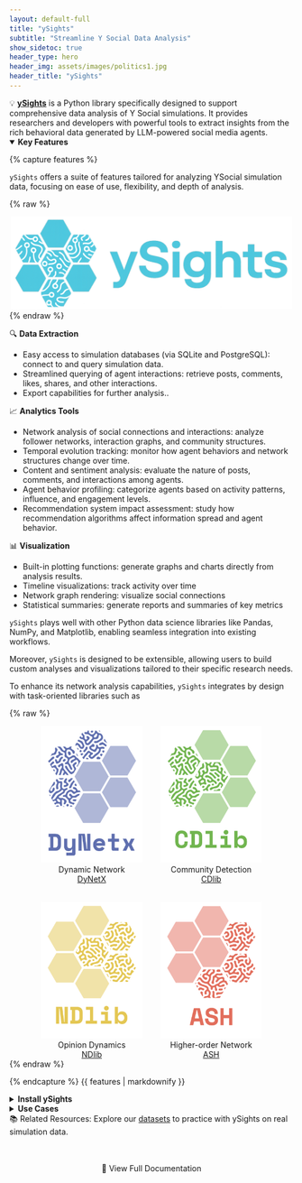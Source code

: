 ```yaml
---
layout: default-full
title: "ySights"
subtitle: "Streamline Y Social Data Analysis"
show_sidetoc: true
header_type: hero
header_img: assets/images/politics1.jpg
header_title: "ySights"
---
```


<div class="container py-3">
<div class="row">
<div class="col-md-12" markdown="1">

<div class="alert-info-custom">
💡 <strong><a href="https://github.com/YSocialTwin/ysights">ySights</a></strong> is a Python library specifically designed to support comprehensive data analysis of Y Social simulations. It provides researchers and developers with powerful tools to extract insights from the rich behavioral data generated by LLM-powered social media agents.
</div>



<details open>
<summary data-excerpt="Which are the fundamental ideas behind ySights?"><strong>Key Features</strong></summary>

{% capture features %}

`ySights` offers a suite of features tailored for analyzing YSocial simulation data, focusing on ease of use, flexibility, and depth of analysis.

{% raw %}
<div style="display:flex; flex-direction:column; align-items:center; gap:2rem; width:100%; box-sizing:border-box; text-align:center;">
  <div style="display:flex; justify-content:center; flex-wrap:wrap; gap:2rem; width:100%;">
    <div style="max-width:500px; text-align:center;">
      <img src="../assets/images/libs/ysigth.png" style="width:100%; height:auto;">
    </div>
  </div>

</div>
{% endraw %}

🔍 **Data Extraction**
- Easy access to simulation databases (via SQLite and PostgreSQL): connect to and query simulation data.
- Streamlined querying of agent interactions: retrieve posts, comments, likes, shares, and other interactions.
- Export capabilities for further analysis..

📈 **Analytics Tools**
- Network analysis of social connections and interactions: analyze follower networks, interaction graphs, and community structures.
- Temporal evolution tracking: monitor how agent behaviors and network structures change over time.
- Content and sentiment analysis: evaluate the nature of posts, comments, and interactions among agents.
- Agent behavior profiling: categorize agents based on activity patterns, influence, and engagement levels.
- Recommendation system impact assessment: study how recommendation algorithms affect information spread and agent behavior.

📊 **Visualization**
- Built-in plotting functions: generate graphs and charts directly from analysis results.
- Timeline visualizations: track activity over time
- Network graph rendering: visualize social connections
- Statistical summaries: generate reports and summaries of key metrics

`ySights` plays well with other Python data science libraries like Pandas, NumPy, and Matplotlib, enabling seamless integration into existing workflows.

Moreover, `ySights` is designed to be extensible, allowing users to build custom analyses and visualizations tailored to their specific research needs.

To enhance its network analysis capabilities, `ySights` integrates by design with task-oriented libraries such as

{% raw %}
<div style="display:flex; flex-direction:column; align-items:center; gap:2rem; width:100%; box-sizing:border-box; text-align:center;">

  <div style="display:flex; justify-content:center; flex-wrap:wrap; gap:2rem; width:100%;">

<div style="max-width:180px; text-align:center;">
      <img src="../assets/images/libs/DyNetx%20v.png" style="width:100%; height:auto;">
      <div>Dynamic Network<br><a href="https://dynetx.readthedocs.io">DyNetX</a></div>
    </div>
    <div style="max-width:180px; text-align:center;">
      <img src="../assets/images/libs/CDlib%20v.png" style="width:100%; height:auto;">
      <div>Community Detection<br><a href="https://cdlib.readthedocs.io">CDlib</a></div>
    </div>
    <div style="max-width:180px; text-align:center;">
      <img src="../assets/images/libs/NDlib%20v.png" style="width:100%; height:auto;">
      <div>Opinion Dynamics<br><a href="https://ndlib.readthedocs.io">NDlib</a></div>
    </div>
    <div style="max-width:180px; text-align:center;">
      <img src="../assets/images/libs/ASH%20v.png" style="width:100%; height:auto;">
      <div>Higher-order Network<br><a href="https://ash-model.readthedocs.i">ASH</a></div>
    </div>
  </div>

</div>
{% endraw %}

{% endcapture %}
{{ features | markdownify }}

</details>

<details>
<summary data-excerpt="Install the library and load an existing YSocial experiment. "><strong>Install ySights</strong></summary>

{% capture getting_started %}

<div class="alert-warning-custom">
⚠️ <strong>Requirements</strong>: ySights requires Python 3.8+ and is designed to work with YSocial simulation databases.
</div>

`ySights` can be easily installed via pip. Once installed, you can connect it to your existing `YSocial` simulation database (SQLite or PostgreSQL) to start analyzing data.

**Installation:**

```bash
pip install ysights
```

Here is a quick example to get you started with `ySights`. 

**Basic Usage:**

```python
from ysights import YSocialAnalyzer

# Load simulation data
analyzer = YSocialAnalyzer('path/to/database.db') // For PostgreSQL, use connection string

# Get basic statistics
stats = analyzer.get_statistics()

# Analyze network structure
network = analyzer.build_network()

# Visualize activity timeline
analyzer.plot_timeline()
```


For detailed documentation and advanced usage, visit the <a href="https://ysocialtwin.github.io/ysights">`ySights` Documentation</a>.

{% endcapture %}
{{ getting_started | markdownify }}

</details>

<details>
<summary data-excerpt="What can you actually do with ySights?"><strong>Use Cases</strong></summary>

{% capture usecase %}

Whether you're a researcher studying social dynamics or a developer refining Y Social simulations, `ySights` provides the tools you need.

Some common use cases include:

**Research Applications:**
- Study information diffusion patterns: understand how information spreads through agent networks
- Analyze polarization dynamics: track the formation of echo chambers
- Investigate recommendation algorithm effects: assess how different algorithms influence agent behavior
- Examine agent behavior evolution: monitor changes in posting and interaction patterns over time

**Development Support:**
- Debug simulation configurations: identify issues in agent setups
- Validate agent implementations: ensure agents behave as intended
- Monitor simulation health: track key metrics during runs
- Benchmark different scenarios: compare outcomes across various simulation setups

All these use cases are made easier with `ySights` robust data extraction, analysis, and visualization capabilities.
Moreover, `ySights` is extensible, allowing users to build custom analyses tailored to their specific research or development needs.

{% endcapture %}
{{ usecase | markdownify }}

</details>

<div class="alert-info-custom">
📚 Related Resources: Explore our <a href="/resources">datasets</a> to practice with ySights on real simulation data.
</div>

<div style="text-align: center; margin: 2rem 0;">
  <a href="https://ysocialtwin.github.io/ysights" class="cta-primary" style="display: inline-block; padding: 1rem 2rem; text-decoration: none;">
    📖 View Full Documentation
  </a>
</div>


</div>
</div>
</div>
